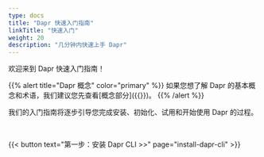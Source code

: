 ```yaml
---
type: docs
title: "Dapr 快速入门指南"
linkTitle: "快速入门"
weight: 20
description: "几分钟内快速上手 Dapr"
---
```


欢迎来到 Dapr 快速入门指南！

{{% alert title="Dapr 概念" color="primary" %}}
如果您想了解 Dapr 的基本概念和术语，我们建议您先查看[概念部分]({{<ref concepts>}})。
{{% /alert %}}

我们的入门指南将逐步引导您完成安装、初始化、试用和开始使用 Dapr 的过程。

<br>

{{< button text="第一步：安装 Dapr CLI >>" page="install-dapr-cli" >}}
<br><br>
